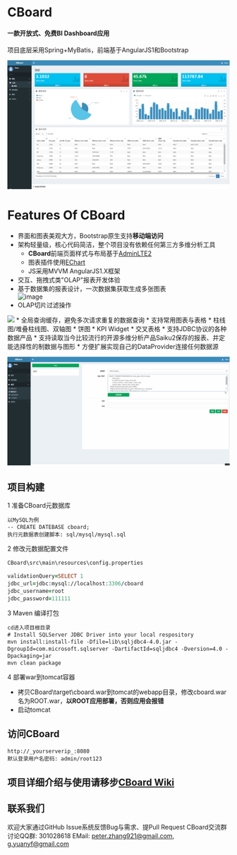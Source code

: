 # CBoard
#### 一款**开放式**、**免费**BI Dashboard应用
项目底层采用Spring+MyBatis，前端基于AngularJS1和Bootstrap  

![SS](https://raw.githubusercontent.com/yzhang921/CloudResource/gif/gif/cboard/starter.png)


# Features Of CBoard
* 界面和图表美观大方，Bootstrap原生支持**移动端访问**
* 架构轻量级，核心代码简洁，整个项目没有依赖任何第三方多维分析工具
  * **CBoard**前端页面样式与布局基于[AdminLTE2](https://github.com/almasaeed2010/AdminLTE)
  * 图表插件使用[EChart](http://echarts.baidu.com/)
  * JS采用MVVM AngularJS1.X框架
* 交互、拖拽式类"OLAP"报表开发体验
* 基于数据集的报表设计，一次数据集获取生成多张图表  
![image](https://cloud.githubusercontent.com/assets/6037522/19502570/70af928a-95e0-11e6-846e-5ae46dbb1b85.png)  
* OLAP切片过滤操作  
<img src="https://cloud.githubusercontent.com/assets/6037522/19502732/806b1086-95e1-11e6-940f-ab1a18bbff77.png" width="450">
* 全局查询缓存，避免多次请求重复的数据查询
* 支持常用图表与表格
  * 柱线图/堆叠柱线图、双轴图
  * 饼图
  * KPI Widget
  * 交叉表格
* 支持JDBC协议的各种数据产品
* 支持读取当今比较流行的开源多维分析产品Saiku2保存的报表、并定能选择性的制数据与图形
* 方便扩展实现自己的DataProvider连接任何数据源

![wiget_overview](https://raw.githubusercontent.com/yzhang921/CloudResource/b460e7b7ed188bb3ea9ced5a9377bab1489c3982/gif/cboard/widget_design_overview.gif)

## 项目构建
1 准备CBoard元数据库
```mysql
以MySQL为例
-- CREATE DATEBASE cboard;
执行元数据表创建脚本: sql/mysql/mysql.sql
```
2 修改元数据配置文件
```
CBoard\src\main\resources\config.properties
```
```pro
validationQuery=SELECT 1
jdbc_url=jdbc:mysql://localhost:3306/cboard
jdbc_username=root
jdbc_password=111111
```
3 Maven 编译打包
```
cd进入项目根目录
# Install SQLServer JDBC Driver into your local respository
mvn install:install-file -Dfile=lib\sqljdbc4-4.0.jar -DgroupId=com.microsoft.sqlserver -DartifactId=sqljdbc4 -Dversion=4.0 -Dpackaging=jar
mvn clean package
```
4 部署war到tomcat容器
 * 拷贝CBoard\target\cboard.war到tomcat的webapp目录，修改cboard.war名为ROOT.war，**以ROOT应用部署，否则应用会报错**
 * 启动tomcat

## 访问CBoard
```
http://_yourserverip_:8080
默认登录用户名密码: admin/root123
```


## 项目详细介绍与使用请移步[CBoard Wiki](https://github.com/yzhang921/CBoard/wiki)


## 联系我们
欢迎大家通过GitHub Issue系统反馈Bug与需求、提Pull Request
CBoard交流群讨论QQ群: 301028618
EMail: peter.zhang921@gmail.com, g.yuanyf@gmail.com
